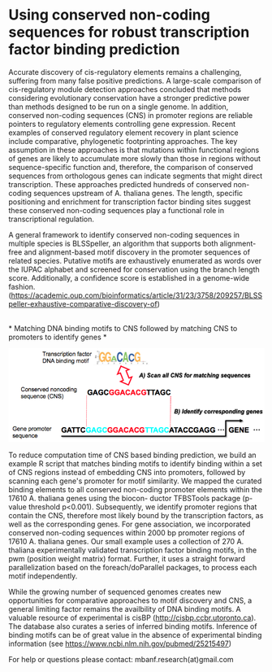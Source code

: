 # Using conserved non-coding sequences for robust transcription factor binding prediction

Accurate discovery of cis-regulatory elements remains a challenging, suffering from many false positive predictions. A large-scale comparison of cis-regulatory module detection approaches concluded that methods considering evolutionary conservation have a stronger predictive power than methods designed to be run on a single genome. In addition, conserved non-coding sequences (CNS) in promoter regions are reliable pointers to regulatory elements controlling gene expression. Recent examples of conserved regulatory element recovery in plant science include comparative, phylogenetic footprinting approaches. The key assumption in these approaches is that mutations within functional regions of genes are likely to accumulate more slowly than those in regions without sequence-specific function and, therefore, the comparison of conserved sequences from orthologous genes can indicate segments that might direct transcription. These approaches predicted hundreds of conserved non-coding sequences upstream of A. thaliana genes. The length, specific positioning and enrichment for transcription factor binding sites suggest these conserved non-coding sequences play a functional role in transcriptional regulation. 

A general framework to identify conserved non-coding sequences in multiple species is BLSSpeller, an algorithm that supports both alignment-free and alignment-based motif discovery in the promoter sequences of related species. Putative motifs are exhaustively enumerated as words over the IUPAC alphabet and screened for conservation using the branch length score. Additionally, a confidence score is established in a genome-wide fashion. (https://academic.oup.com/bioinformatics/article/31/23/3758/209257/BLSSpeller-exhaustive-comparative-discovery-of)

<br/>
* Matching DNA binding motifs to CNS followed by matching CNS to promoters to identify genes * <br/>

![Alt text](/CNS_DNA_binding.png?raw=true "CNS_DNA_binding")

To reduce computation time of CNS based binding prediction, we build an example R script that matches binding motifs to identify binding within a set of CNS regions instead of embedding CNS into promoters, followed by scanning each gene's promoter for motif similarity. We mapped the curated binding elements to all conserved non-coding promoter elements within the 17610 A. thaliana genes using the biocon- ductor TFBSTools package (p-value threshold p<0.001). Subsequently, we identify promoter regions that contain the CNS, therefore most likely bound by the transcription factors, as well as the corresponding genes. For gene association, we incorporated conserved non-coding sequences within 2000 bp promoter regions of 17610 A. thaliana genes. Our small example uses a collection of 270 A. thaliana experimentally validated transcription factor binding motifs, in the pwm (position weight matrix) format. Further, it uses a straight forward parallelization based on the foreach/doParallel packages, to process each motif independently.


While the growing number of sequenced genomes creates new opportunities for comparative approaches to motif discovery and CNS, a general limiting factor remains the availbility of DNA binding motifs. A valuable resource of experimental is cisBP (http://cisbp.ccbr.utoronto.ca). The database also curates a series of inferred binding motifs. Inference of binding motifs can be of great value in the absence of experimental binding information (see https://www.ncbi.nlm.nih.gov/pubmed/25215497)





For help or questions please contact: 
mbanf.research(at)gmail.com

